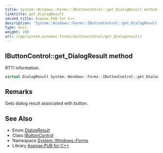```yaml
---
title: System::Windows::Forms::IButtonControl::get_DialogResult method
linktitle: get_DialogResult
second_title: Aspose.PUB for C++
description: 'System::Windows::Forms::IButtonControl::get_DialogResult method. RTTI information in C++.'
type: docs
weight: 100
url: /cpp/system.windows.forms/ibuttoncontrol/get_dialogresult/
---
```

## IButtonControl::get_DialogResult method


RTTI information.

```cpp
virtual DialogResult System::Windows::Forms::IButtonControl::get_DialogResult()=0
```

## Remarks


Gets dialog result associated with button. 
## See Also

* Enum [DialogResult](../../dialogresult/)
* Class [IButtonControl](../)
* Namespace [System::Windows::Forms](../../)
* Library [Aspose.PUB for C++](../../../)
